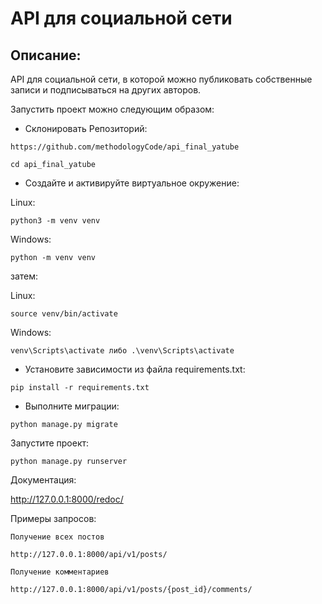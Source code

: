 # API для социальной сети

## Описание:

API для социальной сети, в которой можно публиковать собственные записи и подписываться на других авторов.

Запустить проект можно следующим образом:

- Склонировать Репозиторий:

```
https://github.com/methodologyCode/api_final_yatube
```

```
cd api_final_yatube
```

- Cоздайте и активируйте виртуальное окружение:

Linux:
```
python3 -m venv venv
```

Windows:

```
python -m venv venv
```

затем:

Linux:
```
source venv/bin/activate
```

Windows:

```
venv\Scripts\activate либо .\venv\Scripts\activate
```


- Установите зависимости из файла requirements.txt:

```
pip install -r requirements.txt
```

- Выполните миграции:

```
python manage.py migrate
```

Запустите проект:

```
python manage.py runserver
```

Документация:

http://127.0.0.1:8000/redoc/

Примеры запросов:

```
Получение всех постов

http://127.0.0.1:8000/api/v1/posts/
```

```
Получение комментариев

http://127.0.0.1:8000/api/v1/posts/{post_id}/comments/
```
